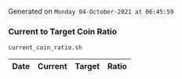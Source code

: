 Generated on `Monday 04-October-2021 at 06:45:59`

### Current to Target Coin Ratio
`current_coin_ratio.sh`

Date|Current|Target|Ratio
---|---|---|---
